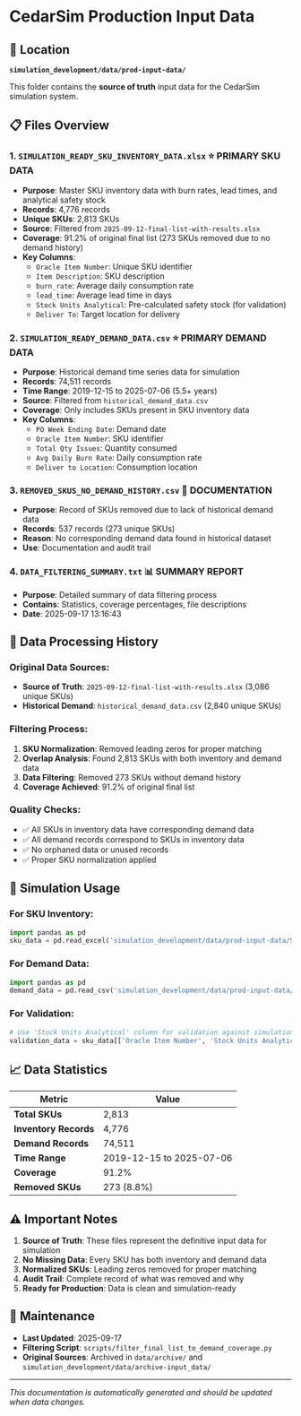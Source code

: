 # CedarSim Production Input Data

## 📁 Location
**`simulation_development/data/prod-input-data/`**

This folder contains the **source of truth** input data for the CedarSim simulation system.

## 📋 Files Overview

### 1. `SIMULATION_READY_SKU_INVENTORY_DATA.xlsx` ⭐ **PRIMARY SKU DATA**
- **Purpose**: Master SKU inventory data with burn rates, lead times, and analytical safety stock
- **Records**: 4,776 records
- **Unique SKUs**: 2,813 SKUs
- **Source**: Filtered from `2025-09-12-final-list-with-results.xlsx`
- **Coverage**: 91.2% of original final list (273 SKUs removed due to no demand history)
- **Key Columns**:
  - `Oracle Item Number`: Unique SKU identifier
  - `Item Description`: SKU description
  - `burn_rate`: Average daily consumption rate
  - `lead_time`: Average lead time in days
  - `Stock Units Analytical`: Pre-calculated safety stock (for validation)
  - `Deliver To`: Target location for delivery

### 2. `SIMULATION_READY_DEMAND_DATA.csv` ⭐ **PRIMARY DEMAND DATA**
- **Purpose**: Historical demand time series data for simulation
- **Records**: 74,511 records
- **Time Range**: 2019-12-15 to 2025-07-06 (5.5+ years)
- **Source**: Filtered from `historical_demand_data.csv`
- **Coverage**: Only includes SKUs present in SKU inventory data
- **Key Columns**:
  - `PO Week Ending Date`: Demand date
  - `Oracle Item Number`: SKU identifier
  - `Total Qty Issues`: Quantity consumed
  - `Avg Daily Burn Rate`: Daily consumption rate
  - `Deliver to Location`: Consumption location

### 3. `REMOVED_SKUS_NO_DEMAND_HISTORY.csv` 📝 **DOCUMENTATION**
- **Purpose**: Record of SKUs removed due to lack of historical demand data
- **Records**: 537 records (273 unique SKUs)
- **Reason**: No corresponding demand data found in historical dataset
- **Use**: Documentation and audit trail

### 4. `DATA_FILTERING_SUMMARY.txt` 📊 **SUMMARY REPORT**
- **Purpose**: Detailed summary of data filtering process
- **Contains**: Statistics, coverage percentages, file descriptions
- **Date**: 2025-09-17 13:16:43

## 🔄 Data Processing History

### Original Data Sources:
- **Source of Truth**: `2025-09-12-final-list-with-results.xlsx` (3,086 unique SKUs)
- **Historical Demand**: `historical_demand_data.csv` (2,840 unique SKUs)

### Filtering Process:
1. **SKU Normalization**: Removed leading zeros for proper matching
2. **Overlap Analysis**: Found 2,813 SKUs with both inventory and demand data
3. **Data Filtering**: Removed 273 SKUs without demand history
4. **Coverage Achieved**: 91.2% of original final list

### Quality Checks:
- ✅ All SKUs in inventory data have corresponding demand data
- ✅ All demand records correspond to SKUs in inventory data
- ✅ No orphaned data or unused records
- ✅ Proper SKU normalization applied

## 🎯 Simulation Usage

### For SKU Inventory:
```python
import pandas as pd
sku_data = pd.read_excel('simulation_development/data/prod-input-data/SIMULATION_READY_SKU_INVENTORY_DATA.xlsx')
```

### For Demand Data:
```python
import pandas as pd
demand_data = pd.read_csv('simulation_development/data/prod-input-data/SIMULATION_READY_DEMAND_DATA.csv')
```

### For Validation:
```python
# Use 'Stock Units Analytical' column for validation against simulation results
validation_data = sku_data[['Oracle Item Number', 'Stock Units Analytical']].dropna()
```

## 📈 Data Statistics

| Metric | Value |
|--------|-------|
| **Total SKUs** | 2,813 |
| **Inventory Records** | 4,776 |
| **Demand Records** | 74,511 |
| **Time Range** | 2019-12-15 to 2025-07-06 |
| **Coverage** | 91.2% |
| **Removed SKUs** | 273 (8.8%) |

## ⚠️ Important Notes

1. **Source of Truth**: These files represent the definitive input data for simulation
2. **No Missing Data**: Every SKU has both inventory and demand data
3. **Normalized SKUs**: Leading zeros removed for proper matching
4. **Audit Trail**: Complete record of what was removed and why
5. **Ready for Production**: Data is clean and simulation-ready

## 🔧 Maintenance

- **Last Updated**: 2025-09-17
- **Filtering Script**: `scripts/filter_final_list_to_demand_coverage.py`
- **Original Sources**: Archived in `data/archive/` and `simulation_development/data/archive-input_data/`

---
*This documentation is automatically generated and should be updated when data changes.*
